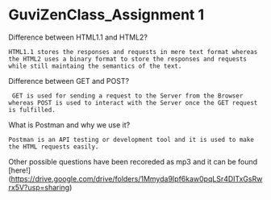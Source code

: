 # GuviZenClass_Assignment 1



Difference between HTML1.1 and HTML2?
	
	HTML1.1 stores the responses and requests in mere text format whereas the HTML2 uses a binary format to store the responses and requests while still maintaing the semantics of the text.
	
Difference between GET and POST?
	 
	 GET is used for sending a request to the Server from the Browser whereas POST is used to interact with the Server once the GET request is fulfilled.

What is Postman and why we use it?

	Postman is an API testing or development tool and it is used to make the HTML requests easily.
	
	

Other possible questions have been recoreded as mp3 and it can be found [here!] (https://drive.google.com/drive/folders/1Mmyda9Ipf6kaw0pqLSr4DITxGsRwrx5V?usp=sharing)
